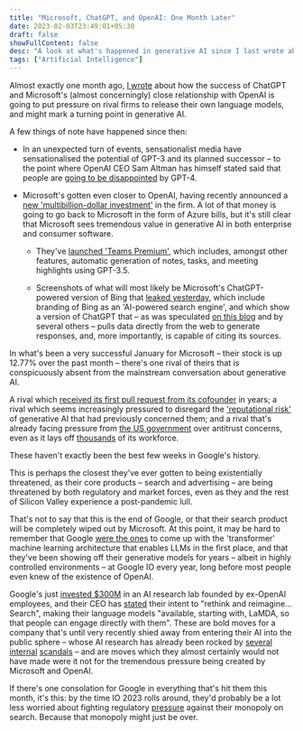 ```yaml
---
title: "Microsoft, ChatGPT, and OpenAI: One Month Later"
date: 2023-02-03T23:49:01+05:30
draft: false
showFullContent: false
desc: "A look at what's happened in generative AI since I last wrote about it a month ago, and what it means for big tech."
tags: ["Artificial Intelligence"]
---
```


Almost exactly one month ago, [I wrote](/blog/microsoft-chatgpt-language-bing) about how the success of ChatGPT and Microsoft's (almost concerningly) close relationship with OpenAI is going to put pressure on rival firms to release their own language models, and might mark a turning point in generative AI.

A few things of note have happened since then:

* In an unexpected turn of events, sensationalist media have sensationalised the potential of GPT-3 and its planned successor – to the point where OpenAI CEO Sam Altman has himself stated said that people are [going to be disappointed](https://www.theverge.com/23560328/openai-gpt-4-rumor-release-date-sam-altman-interview) by GPT-4.

* Microsoft's gotten even closer to OpenAI, having recently announced a [new 'multibillion-dollar investment'](https://www.theverge.com/2023/1/23/23567448/microsoft-openai-partnership-extension-ai) in the firm. A lot of that money is going to go back to Microsoft in the form of Azure bills, but it's still clear that Microsoft sees tremendous value in generative AI in both enterprise and consumer software.
  
  * They've [launched 'Teams Premium'](https://www.theverge.com/2023/2/2/23582610/microsoft-teams-premium-openai-gpt-features), which includes, amongst other features, automatic generation of notes, tasks, and meeting highlights using GPT-3.5.
  
  * Screenshots of what will most likely be Microsoft's ChatGPT-powered version of Bing that [leaked yesterday](https://www.theverge.com/2023/2/3/23584675/microsoft-ai-bing-chatgpt-screenshots-leak), which include branding of Bing as an 'AI-powered search engine', and which show a version of ChatGPT that – as was speculated [on this blog](/blog/microsoft-chatgpt-language-bing) and by several others – pulls data directly from the web to generate responses, and, more importantly, is capable of citing its sources.

In what's been a very successful January for Microsoft – their stock is up 12.77% over the past month – there's one rival of theirs that is conspicuously absent from the mainstream conversation about generative AI.

A rival which [received its first pull request from its cofounder](https://www.forbes.com/sites/richardnieva/2023/01/31/sergey-brin-code-request-lamda/?sh=af267b57ce68) in years; a rival which seems increasingly pressured to disregard the ['reputational risk'](https://www.theverge.com/2022/12/14/23508756/google-vs-chatgpt-ai-replace-search-reputational-risk) of generative AI that had previously concerned them; and a rival that's already facing pressure from [the US government](https://www.theverge.com/2023/1/24/23569127/google-advertising-monopoly-antitrust-lawsuit-federal-government) over antitrust concerns, even as it lays off [thousands](https://www.cnbc.com/2023/01/20/google-to-lay-off-12000-people-memo-from-ceo-sundar-pichai-says.html) of its workforce.

These haven't exactly been the best few weeks in Google's history.

This is perhaps the closest they've ever gotten to being existentially threatened, as their core products – search and advertising – are being threatened by both regulatory and market forces, even as they and the rest of Silicon Valley experience a post-pandemic lull.

That's not to say that this is the end of Google, or that their search product will be completely wiped out by Microsoft. At this point, it may be hard to remember that Google [were the ones](https://ai.googleblog.com/2017/08/transformer-novel-neural-network.html) to come up with the 'transformer' machine learning architecture that enables LLMs in the first place, and that they've been showing off their generative models for years – albeit in highly controlled environments – at Google IO every year, long before most people even knew of the existence of OpenAI.

Google's just [invested $300M](https://finance.yahoo.com/news/google-invests-almost-400-million-184850399.html) in an AI research lab founded by ex-OpenAI employees, and their CEO has [stated](https://abc.xyz/investor/static/pdf/2022_Q4_Earnings_Transcript.pdf?cache=c632791) their intent to "rethink and reimagine... Search", making their language models "available, starting with, LaMDA, so that people can engage directly with them". These are bold moves for a company that's until very recently shied away from entering their AI into the public sphere – whose AI research has already been rocked by [several](https://www.theguardian.com/technology/2022/jul/23/google-fires-software-engineer-who-claims-ai-chatbot-is-sentient) [internal](https://www.theverge.com/2020/12/3/22150355/google-fires-timnit-gebru-facial-recognition-ai-ethicist) [scandals](https://www.theguardian.com/technology/2021/feb/04/google-timnit-gebru-ai-engineers-quit) – and are moves which they almost certainly would not have made were it not for the tremendous pressure being created by Microsoft and OpenAI.

If there's one consolation for Google in everything that's hit them this month, it's this: by the time IO 2023 rolls around, they'd probably be a lot less worried about fighting regulatory [pressure](https://www.justice.gov/opa/pr/justice-department-sues-google-monopolizing-digital-advertising-technologies) against their monopoly on search. Because that monopoly might just be over.
